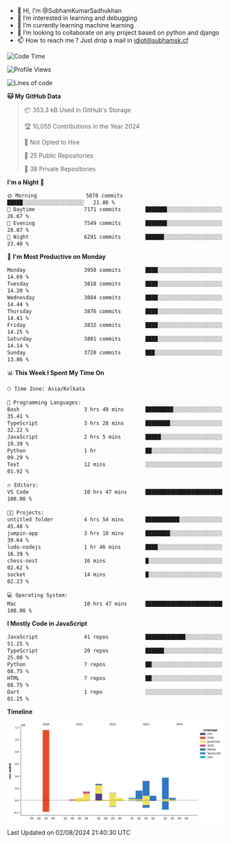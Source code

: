 - 👋 Hi, I’m @SubhamKumarSadhukhan
- 👀 I’m interested in learning and debugging
- 🌱 I’m currently learning machine learning
- 💞️ I’m looking to collaborate on any project based on python and django
- 📫 How to reach me ?
      Just drop a mail in idiot@subhamsk.cf

<!---
SubhamKumarSadhukhan/SubhamKumarSadhukhan is a ✨ special ✨ repository because its `README.md` (this file) appears on your GitHub profile.
You can click the Preview link to take a look at your changes.
--->


<!--START_SECTION:waka-->
![Code Time](http://img.shields.io/badge/Code%20Time-2%2C365%20hrs%2033%20mins-blue)

![Profile Views](http://img.shields.io/badge/Profile%20Views-1-blue)

![Lines of code](https://img.shields.io/badge/From%20Hello%20World%20I%27ve%20Written-2.8%20million%20lines%20of%20code-blue)

**🐱 My GitHub Data** 

> 📦 353.3 kB Used in GitHub's Storage 
 > 
> 🏆 10,055 Contributions in the Year 2024
 > 
> 🚫 Not Opted to Hire
 > 
> 📜 25 Public Repositories 
 > 
> 🔑 38 Private Repositories 
 > 
**I'm a Night 🦉** 

```text
🌞 Morning                5878 commits        █████░░░░░░░░░░░░░░░░░░░░   21.86 % 
🌆 Daytime                7171 commits        ███████░░░░░░░░░░░░░░░░░░   26.67 % 
🌃 Evening                7549 commits        ███████░░░░░░░░░░░░░░░░░░   28.07 % 
🌙 Night                  6291 commits        ██████░░░░░░░░░░░░░░░░░░░   23.40 % 
```
📅 **I'm Most Productive on Monday** 

```text
Monday                   3950 commits        ████░░░░░░░░░░░░░░░░░░░░░   14.69 % 
Tuesday                  3818 commits        ████░░░░░░░░░░░░░░░░░░░░░   14.20 % 
Wednesday                3884 commits        ████░░░░░░░░░░░░░░░░░░░░░   14.44 % 
Thursday                 3876 commits        ████░░░░░░░░░░░░░░░░░░░░░   14.41 % 
Friday                   3832 commits        ████░░░░░░░░░░░░░░░░░░░░░   14.25 % 
Saturday                 3801 commits        ████░░░░░░░░░░░░░░░░░░░░░   14.14 % 
Sunday                   3728 commits        ███░░░░░░░░░░░░░░░░░░░░░░   13.86 % 
```


📊 **This Week I Spent My Time On** 

```text
🕑︎ Time Zone: Asia/Kolkata

💬 Programming Languages: 
Bash                     3 hrs 49 mins       █████████░░░░░░░░░░░░░░░░   35.41 % 
TypeScript               3 hrs 28 mins       ████████░░░░░░░░░░░░░░░░░   32.22 % 
JavaScript               2 hrs 5 mins        █████░░░░░░░░░░░░░░░░░░░░   19.39 % 
Python                   1 hr                ██░░░░░░░░░░░░░░░░░░░░░░░   09.29 % 
Text                     12 mins             ░░░░░░░░░░░░░░░░░░░░░░░░░   01.92 % 

🔥 Editors: 
VS Code                  10 hrs 47 mins      █████████████████████████   100.00 % 

🐱‍💻 Projects: 
untitled folder          4 hrs 54 mins       ███████████░░░░░░░░░░░░░░   45.48 % 
jumpin-app               3 hrs 18 mins       ████████░░░░░░░░░░░░░░░░░   30.64 % 
ludo-nodejs              1 hr 46 mins        ████░░░░░░░░░░░░░░░░░░░░░   16.39 % 
chess-nest               16 mins             █░░░░░░░░░░░░░░░░░░░░░░░░   02.62 % 
socket                   14 mins             █░░░░░░░░░░░░░░░░░░░░░░░░   02.23 % 

💻 Operating System: 
Mac                      10 hrs 47 mins      █████████████████████████   100.00 % 
```

**I Mostly Code in JavaScript** 

```text
JavaScript               41 repos            █████████████░░░░░░░░░░░░   51.25 % 
TypeScript               20 repos            ██████░░░░░░░░░░░░░░░░░░░   25.00 % 
Python                   7 repos             ██░░░░░░░░░░░░░░░░░░░░░░░   08.75 % 
HTML                     7 repos             ██░░░░░░░░░░░░░░░░░░░░░░░   08.75 % 
Dart                     1 repo              ░░░░░░░░░░░░░░░░░░░░░░░░░   01.25 % 
```



**Timeline**

![Lines of Code chart](https://raw.githubusercontent.com/SubhamKumarSadhukhan/SubhamKumarSadhukhan/main/assets/bar_graph.png)


 Last Updated on 02/08/2024 21:40:30 UTC
<!--END_SECTION:waka-->
